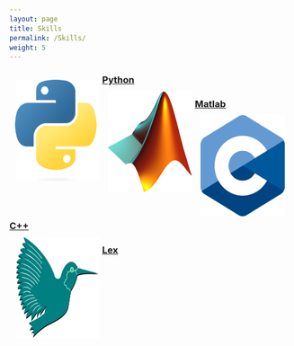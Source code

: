 ```yaml
---
layout: page
title: Skills
permalink: /Skills/
weight: 5
---
```


<div>

<img src="/assets/python.png" hspace="10" style="width:150px; height:180px; float:left; margin: 10px; margin-right: 1%; margin-bottom: 0.5em;">
<h3 style="margin-bottom:0;"> <a href="/people/your-permalink/"> Python </a></h3>

<img src="/assets/matlab.png" hspace="10" style="width:150px; height:180px; float:left; margin: 10px; margin-right: 1%; margin-bottom: 0.5em;">
<h3 style="margin-bottom:0;"> <a href="/people/your-permalink/"> Matlab </a></h3>

<img src="/assets/c.png" hspace="10" style="width:150px; height:180px; float:left; margin: 10px; margin-right: 1%; margin-bottom: 0.5em;">
<h3 style="margin-bottom:0;"> <a href="/people/your-permalink/"> C++ </a></h3>

<img src="/assets/latex.png" hspace="10" style="width:150px; height:180px; float:left; margin: 10px; margin-right: 1%; margin-bottom: 0.5em;">
<h3 style="margin-bottom:0;"> <a href="/people/your-permalink/"> Lex </a></h3>

</div>







